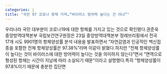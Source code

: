 ```yaml
---
categories: j
title: "국민 97 코로나 항체 가져…“바이러스 방어력 높다는 건 아냐”"
---
```

우리나라 국민 대부분이 코로나19에 대한 항체를 가지고 있는 것으로 확인됐다.권준욱 중앙방역대책본부 국립보건연구원장은 23일 중앙방역대책본부 정례브리핑에서 전국 17개 시도 9901명의 항체양성률 분석 내용을 발표하면서 “자연감염과 인공적인 백신접종을 포함한 전체 항체양성률은 97.38%”라며 이같이 밝혔다.하지만 “전체 항체양성률이 높다는 것이 바이러스에 대한 방어력이 높다는 것을 의미하지 않는다”면서 “면역으로 형성된 항체는 시간이 지남에 따라 소실되기 때문”이라고 설명했다.특히 “항체양성률이 97.8%이기 때문에 충분한 집단면